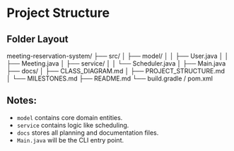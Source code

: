 # Project Structure
## Folder Layout
meeting-reservation-system/
├── src/
│ ├── model/
│ │ ├── User.java
│ │ ├── Meeting.java
│ ├── service/
│ │ └── Scheduler.java
│ ├── Main.java
├── docs/
│ ├── CLASS_DIAGRAM.md
│ ├── PROJECT_STRUCTURE.md
│ └── MILESTONES.md
├── README.md
└── build.gradle / pom.xml


## Notes:
- `model` contains core domain entities.
- `service` contains logic like scheduling.
- `docs` stores all planning and documentation files.
- `Main.java` will be the CLI entry point.
